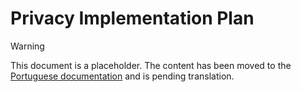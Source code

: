 # Privacy Implementation Plan

> [!WARNING]
> This document is a placeholder. The content has been moved to the [Portuguese documentation](/pt-BR/developer-guide/privacy-implementation) and is pending translation.